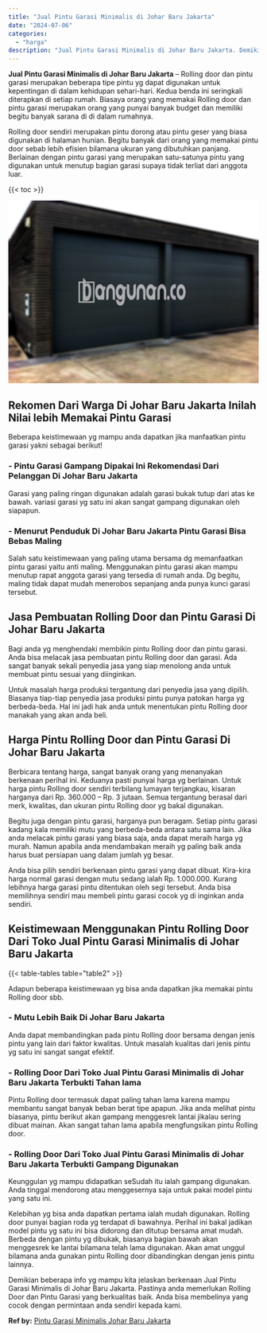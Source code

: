 ```yaml
---
title: "Jual Pintu Garasi Minimalis di Johar Baru Jakarta"
date: "2024-07-06"
categories: 
  - "harga"
description: "Jual Pintu Garasi Minimalis di Johar Baru Jakarta. Demikian beberapa info yg mampu kita jelaskan berkenaan Jual Pintu Garasi Minimalis di Johar Baru Jakarta...."
---
```


**Jual Pintu Garasi Minimalis di Johar Baru Jakarta** – Rolling door dan pintu garasi merupakan beberapa tipe pintu yg dapat digunakan untuk kepentingan di dalam kehidupan sehari-hari. Kedua benda ini seringkali diterapkan di setiap rumah. Biasaya orang yang memakai Rolling door dan pintu garasi merupakan orang yang punyai banyak budget dan memiliki begitu banyak sarana di di dalam rumahnya.

Rolling door sendiri merupakan pintu dorong atau pintu geser yang biasa digunakan di halaman hunian. Begitu banyak dari orang yang memakai pintu door sebab lebih efisien bilamana ukuran yang dibutuhkan panjang. Berlainan dengan pintu garasi yang merupakan satu-satunya pintu yang digunakan untuk menutup bagian garasi supaya tidak terliat dari anggota luar.

{{< toc >}}

![Jual Pintu Garasi Minimalis di Johar Baru Jakarta](/images/pintu-garasi-23.png)

## Rekomen Dari Warga Di Johar Baru Jakarta Inilah Nilai lebih Memakai Pintu Garasi

Beberapa keistimewaan yg mampu anda dapatkan jika manfaatkan pintu garasi yakni sebagai berikut!

### \- Pintu Garasi Gampang Dipakai Ini Rekomendasi Dari Pelanggan Di Johar Baru Jakarta

Garasi yang paling ringan digunakan adalah garasi bukak tutup dari atas ke bawah. variasi garasi yg satu ini akan sangat gampang digunakan oleh siapapun.

### \- Menurut Penduduk Di Johar Baru Jakarta Pintu Garasi Bisa Bebas Maling

Salah satu keistimewaan yang paling utama bersama dg memanfaatkan pintu garasi yaitu anti maling. Menggunakan pintu garasi akan mampu menutup rapat anggota garasi yang tersedia di rumah anda. Dg begitu, maling tidak dapat mudah menerobos sepanjang anda punya kunci garasi tersebut.

## Jasa Pembuatan Rolling Door dan Pintu Garasi Di Johar Baru Jakarta

Bagi anda yg menghendaki membikin pintu Rolling door dan pintu garasi. Anda bisa melacak jasa pembuatan pintu Rolling door dan garasi. Ada sangat banyak sekali penyedia jasa yang siap menolong anda untuk membuat pintu sesuai yang diinginkan.

Untuk masalah harga produksi tergantung dari penyedia jasa yang dipilih. Biasanya tiap-tiap penyedia jasa produksi pintu punya patokan harga yg berbeda-beda. Hal ini jadi hak anda untuk menentukan pintu Rolling door manakah yang akan anda beli.

## Harga Pintu Rolling Door dan Pintu Garasi Di Johar Baru Jakarta

Berbicara tentang harga, sangat banyak orang yang menanyakan berkenaan perihal ini. Keduanya pasti punyai harga yg berlainan. Untuk harga pintu Rolling door sendiri terbilang lumayan terjangkau, kisaran harganya dari Rp. 360.000 – Rp. 3 jutaan. Semua tergantung berasal dari merk, kwalitas, dan ukuran pintu Rolling door yg bakal digunakan.

Begitu juga dengan pintu garasi, harganya pun beragam. Setiap pintu garasi kadang kala memiliki mutu yang berbeda-beda antara satu sama lain. Jika anda melacak pintu garasi yang biasa saja, anda dapat meraih harga yg murah. Namun apabila anda mendambakan meraih yg paling baik anda harus buat persiapan uang dalam jumlah yg besar.

Anda bisa pilih sendiri berkenaan pintu garasi yang dapat dibuat. Kira-kira harga normal garasi dengan mutu sedang ialah Rp. 1.000.000. Kurang lebihnya harga garasi pintu ditentukan oleh segi tersebut. Anda bisa memilihnya sendiri mau membeli pintu garasi cocok yg di inginkan anda sendiri.

## Keistimewaan Menggunakan Pintu Rolling Door Dari Toko Jual Pintu Garasi Minimalis di Johar Baru Jakarta

{{< table-tables table="table2" >}}

Adapun beberapa keistimewaan yg bisa anda dapatkan jika memakai pintu Rolling door sbb.

### \- Mutu Lebih Baik Di Johar Baru Jakarta

Anda dapat membandingkan pada pintu Rolling door bersama dengan jenis pintu yang lain dari faktor kwalitas. Untuk masalah kualitas dari jenis pintu yg satu ini sangat sangat efektif.

### \- Rolling Door Dari Toko Jual Pintu Garasi Minimalis di Johar Baru Jakarta Terbukti Tahan lama

Pintu Rolling door termasuk dapat paling tahan lama karena mampu membantu sangat banyak beban berat tipe apapun. Jika anda melihat pintu biasanya, pintu berikut akan gampang menggesrek lantai jikalau sering dibuat mainan. Akan sangat tahan lama apabila mengfungsikan pintu Rolling door.

### \- Rolling Door Dari Toko Jual Pintu Garasi Minimalis di Johar Baru Jakarta Terbukti Gampang Digunakan

Keunggulan yg mampu didapatkan seSudah itu ialah gampang digunakan. Anda tinggal mendorong atau menggesernya saja untuk pakai model pintu yang satu ini.

Kelebihan yg bisa anda dapatkan pertama ialah mudah digunakan. Rolling door punyai bagian roda yg terdapat di bawahnya. Perihal ini bakal jadikan model pintu yg satu ini bisa didorong dan ditutup bersama amat mudah. Berbeda dengan pintu yg dibukak, biasanya bagian bawah akan menggesrek ke lantai bilamana telah lama digunakan. Akan amat unggul bilamana anda gunakan pintu Rolling door dibandingkan dengan jenis pintu lainnya.

Demikian beberapa info yg mampu kita jelaskan berkenaan Jual Pintu Garasi Minimalis di Johar Baru Jakarta. Pastinya anda memerlukan Rolling Door dan Pintu Garasi yang berkualitas baik. Anda bisa membelinya yang cocok dengan permintaan anda sendiri kepada kami.

**Ref by:** [Pintu Garasi Minimalis Johar Baru Jakarta](https://id.wikipedia.org/wiki/Pintu)
